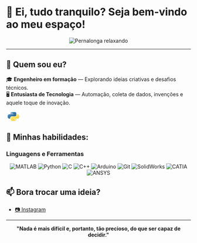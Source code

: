 # 🐰 Ei, tudo tranquilo? Seja bem-vindo ao meu espaço!  

<div align="center">
  <img src="https://media.giphy.com/media/3ohzdYJK1wAdPWVk88/giphy.gif" width="40%" alt="Pernalonga relaxando"/>
</div>  

---

## 🌟 Quem sou eu?  
🎓 **Engenheiro em formação** — Explorando ideias criativas e desafios técnicos.    
🖥️ **Entusiasta de Tecnologia** — Automação, coleta de dados, invenções e aquele toque de inovação.  
  
  <img align="center" alt="Rafa-Python" height="30" width="40" src="https://raw.githubusercontent.com/devicons/devicon/master/icons/python/python-original.svg">
  

## 🎯 Minhas habilidades:

### Linguagens e Ferramentas  
<div align="center">  
  <img src="https://cdn.jsdelivr.net/gh/devicons/devicon/icons/matlab/matlab-original.svg" title="MATLAB" alt="MATLAB" width="40" height="40"/>  
  <img src="https://cdn.jsdelivr.net/gh/devicons/devicon/icons/python/python-original.svg" title="Python" alt="Python" width="40" height="40"/>  
  <img src="https://cdn.jsdelivr.net/gh/devicons/devicon/icons/c/c-original.svg" title="C" alt="C" width="40" height="40"/>  
  <img src="https://cdn.jsdelivr.net/gh/devicons/devicon/icons/cplusplus/cplusplus-original.svg" title="C++" alt="C++" width="40" height="40"/>  
  <img src="https://cdn.jsdelivr.net/gh/devicons/devicon/icons/arduino/arduino-original.svg" title="Arduino" alt="Arduino" width="40" height="40"/>  
  <img src="https://cdn.jsdelivr.net/gh/devicons/devicon/icons/git/git-original.svg" title="Git" alt="Git" width="40" height="40"/>  
  <img src="https://raw.githubusercontent.com/devicons/devicon/master/icons/solidworks/solidworks-original.svg" title="SolidWorks" alt="SolidWorks" width="40" height="40"/>  
  <img src="https://raw.githubusercontent.com/devicons/devicon/master/icons/catia/catia-original.svg" title="CATIA" alt="CATIA" width="40" height="40"/>  
  <img src="https://upload.wikimedia.org/wikipedia/commons/e/ea/Ansys_logo.svg" title="ANSYS" alt="ANSYS" width="80" height="40"/>  
</div>  

## 📫 Bora trocar uma ideia?  

- [📷 Instagram](https://www.instagram.com/_s.a.v.i.0/)  

---

<div align="center">
  <strong>"Nada é mais difícil e, portanto, tão precioso, do que ser capaz de decidir."</strong>  
</div>
